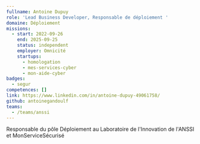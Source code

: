 ```yaml
---
fullname: Antoine Dupuy
role: 'Lead Business Developer, Responsable de déploiement '
domaine: Déploiement
missions:
  - start: 2022-09-26
    end: 2025-09-25
    status: independent
    employer: Omnicité
    startups:
      - homologation
      - mes-services-cyber
      - mon-aide-cyber
badges:
  - segur
competences: []
link: https://www.linkedin.com/in/antoine-dupuy-49061758/
github: antoinegandoulf
teams:
  - /teams/anssi
---
```

Responsable du pôle Déploiement au Laboratoire de l'Innovation de l'ANSSI et MonServiceSécurisé